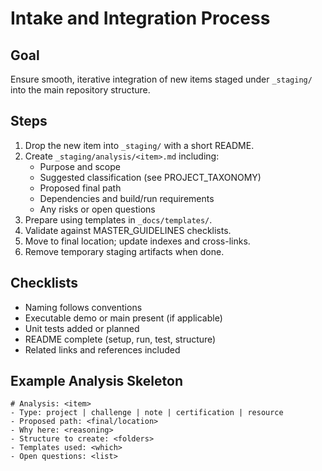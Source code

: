 # Intake and Integration Process

## Goal
Ensure smooth, iterative integration of new items staged under `_staging/` into the main repository structure.

## Steps
1. Drop the new item into `_staging/` with a short README.
2. Create `_staging/analysis/<item>.md` including:
   - Purpose and scope
   - Suggested classification (see PROJECT_TAXONOMY)
   - Proposed final path
   - Dependencies and build/run requirements
   - Any risks or open questions
3. Prepare using templates in `_docs/templates/`.
4. Validate against MASTER_GUIDELINES checklists.
5. Move to final location; update indexes and cross-links.
6. Remove temporary staging artifacts when done.

## Checklists
- Naming follows conventions
- Executable demo or main present (if applicable)
- Unit tests added or planned
- README complete (setup, run, test, structure)
- Related links and references included

## Example Analysis Skeleton
```
# Analysis: <item>
- Type: project | challenge | note | certification | resource
- Proposed path: <final/location>
- Why here: <reasoning>
- Structure to create: <folders>
- Templates used: <which>
- Open questions: <list>
```
